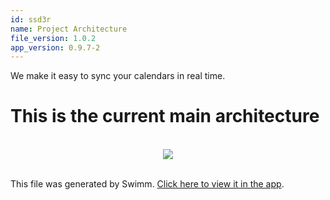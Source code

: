 ```yaml
---
id: ssd3r
name: Project Architecture
file_version: 1.0.2
app_version: 0.9.7-2
---
```


We make it easy to sync your calendars in real time.

# This is the current main architecture

<br/>

<div align="center"><img src="https://firebasestorage.googleapis.com/v0/b/swimmio-content/o/repositories%2FZ2l0aHViJTNBJTNBc3luY2l0JTNBJTNBdGlrYWxr%2F7f892c05-142e-4a02-a01d-22c368dd2c05.png?alt=media&token=ee5958b1-49ff-4544-a558-b911add38aba" style="width:'100%'"/></div>

<br/>

This file was generated by Swimm. [Click here to view it in the app](https://app.swimm.io/repos/Z2l0aHViJTNBJTNBc3luY2l0JTNBJTNBdGlrYWxr/docs/ssd3r).